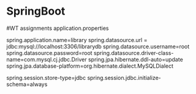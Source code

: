 # SpringBoot
#WT assignments
application.properties

spring.application.name=library
spring.datasource.url = jdbc:mysql://localhost:3306/librarydb
spring.datasource.username=root
spring.datasource.password=root
spring.datasource.driver-class-name=com.mysql.cj.jdbc.Driver
spring.jpa.hibernate.ddl-auto=update
spring.jpa.database-platform=org.hibernate.dialect.MySQLDialect

spring.session.store-type=jdbc
spring.session.jdbc.initialize-schema=always

